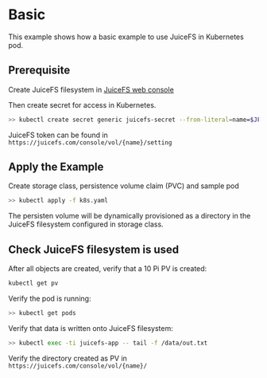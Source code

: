 # Basic

This example shows how a basic example to use JuiceFS in Kubernetes pod.

## Prerequisite

Create JuiceFS filesystem in [JuiceFS web console](https://juicefs.com/console)

Then create secret for access in Kubernetes.

```sh
>> kubectl create secret generic juicefs-secret --from-literal=name=$JFS_NAME --from-literal=token=$JFS_TOKEN --from-literal=accesskey=$JFS_ACCESSKEY --from-literal=secretkey=$JFS_SECRETKEY
```

JuiceFS token can be found in `https://juicefs.com/console/vol/{name}/setting`

## Apply the Example

Create storage class, persistence volume claim (PVC) and sample pod

```sh
>> kubectl apply -f k8s.yaml
```

The persisten volume will be dynamically provisioned as a directory in the JuiceFS filesystem configured in storage class.

## Check JuiceFS filesystem is used

After all objects are created, verify that a 10 Pi PV is created:

```sh
kubectl get pv
```

Verify the pod is running:

```sh
>> kubectl get pods
```

Verify that data is written onto JuiceFS filesystem:

```sh
>> kubectl exec -ti juicefs-app -- tail -f /data/out.txt
```

Verify the directory created as PV in `https://juicefs.com/console/vol/{name}/`
